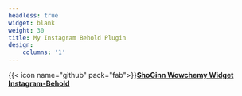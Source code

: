 ```yaml
---
headless: true
widget: blank
weight: 30
title: My Instagram Behold Plugin
design:
    columns: '1'
---
```


{{< icon name="github" pack="fab">}}[**ShoGinn Wowchemy Widget Instagram-Behold**](https://github.com/ShoGinn/wowchemy-widgets/tree/main/widgets/instagram-behold)
